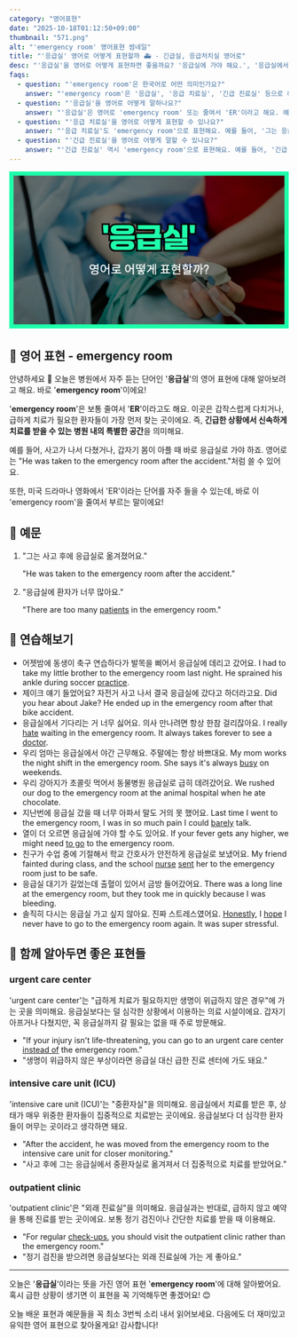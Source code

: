 ```yaml
---
category: "영어표현"
date: "2025-10-18T01:12:50+09:00"
thumbnail: "571.png"
alt: "'emergency room' 영어표현 썸네일"
title: "'응급실' 영어로 어떻게 표현할까 🚑 - 긴급실, 응급처치실 영어로"
desc: "'응급실'을 영어로 어떻게 표현하면 좋을까요? '응급실에 가야 해요.', '응급실에서 치료받았어요.' 등을 영어로 표현하는 법을 배워봅시다. 다양한 예문을 통해서 연습하고 본인의 표현으로 만들어 보세요."
faqs: 
  - question: "'emergency room'은 한국어로 어떤 의미인가요?"
    answer: "'emergency room'은 '응급실', '응급 치료실', '긴급 진료실' 등으로 해석돼요. 갑자기 아프거나 다쳤을 때 바로 치료받을 수 있는 병원 내 공간을 뜻해요."
  - question: "'응급실'을 영어로 어떻게 말하나요?"
    answer: "'응급실'은 영어로 'emergency room' 또는 줄여서 'ER'이라고 해요. 예를 들어, '응급실에 가야 해요.'는 'I need to go to the emergency room.'이라고 말해요."
  - question: "'응급 치료실'을 영어로 어떻게 표현할 수 있나요?"
    answer: "'응급 치료실'도 'emergency room'으로 표현해요. 예를 들어, '그는 응급 치료실에서 치료를 받았어요.'는 'He was treated in the emergency room.'이라고 해요."
  - question: "'긴급 진료실'을 영어로 어떻게 말할 수 있나요?"
    answer: "'긴급 진료실' 역시 'emergency room'으로 표현해요. 예를 들어, '긴급 진료실에 환자가 많아요.'는 'There are many patients in the emergency room.'이라고 해요."
---
```


!['emergency room' 영어표현](./571.png)

## 🌟 영어 표현 - emergency room

안녕하세요 👋 오늘은 병원에서 자주 듣는 단어인 '**응급실**'의 영어 표현에 대해 알아보려고 해요. 바로 '**emergency room**'이에요!

'**emergency room**'은 보통 줄여서 '**ER**'이라고도 해요. 이곳은 갑작스럽게 다치거나, 급하게 치료가 필요한 환자들이 가장 먼저 찾는 곳이에요. 즉, **긴급한 상황에서 신속하게 치료를 받을 수 있는 병원 내의 특별한 공간**을 의미해요.

예를 들어, 사고가 나서 다쳤거나, 갑자기 몸이 아플 때 바로 응급실로 가야 하죠. 영어로는 "He was taken to the emergency room after the accident."처럼 쓸 수 있어요.

또한, 미국 드라마나 영화에서 'ER'이라는 단어를 자주 들을 수 있는데, 바로 이 'emergency room'을 줄여서 부르는 말이에요!

## 📖 예문

1. "그는 사고 후에 응급실로 옮겨졌어요."

   "He was taken to the emergency room after the accident."

2. "응급실에 환자가 너무 많아요."

   "There are too many [patients](/blog/in-english/562.patient/) in the emergency room."



## 💬 연습해보기

<ul data-interactive-list>

  <li data-interactive-item>
    <span data-toggler>어젯밤에 동생이 축구 연습하다가 발목을 삐어서 응급실에 데리고 갔어요.</span>
    <span data-answer>I had to take my little brother to the emergency room last night. He sprained his ankle during soccer <a href="/blog/in-english/247.practice/">practice</a>.</span>
  </li>

  <li data-interactive-item>
    <span data-toggler>제이크 얘기 들었어요? 자전거 사고 나서 결국 응급실에 갔다고 하더라고요.</span>
    <span data-answer>Did you hear about Jake? He ended up in the emergency room after that bike accident.</span>
  </li>

  <li data-interactive-item>
    <span data-toggler>응급실에서 기다리는 거 너무 싫어요. 의사 만나려면 항상 한참 걸리잖아요.</span>
    <span data-answer>I really <a href="/blog/in-english/392.hate/">hate</a> waiting in the emergency room. It always takes forever to see a <a href="/blog/in-english/563.doctor/">doctor</a>.</span>
  </li>

  <li data-interactive-item>
    <span data-toggler>우리 엄마는 응급실에서 야간 근무해요. 주말에는 항상 바쁘대요.</span>
    <span data-answer>My mom works the night shift in the emergency room. She says it's always <a href="/blog/in-english/372.busy/">busy</a> on weekends.</span>
  </li>

  <li data-interactive-item>
    <span data-toggler>우리 강아지가 초콜릿 먹어서 동물병원 응급실로 급히 데려갔어요.</span>
    <span data-answer>We rushed our dog to the emergency room at the animal hospital when he ate chocolate.</span>
  </li>

  <li data-interactive-item>
    <span data-toggler>지난번에 응급실 갔을 때 너무 아파서 말도 거의 못 했어요.</span>
    <span data-answer>Last time I went to the emergency room, I was in so much pain I could <a href="/blog/in-english/078.barely/">barely</a> talk.</span>
  </li>

  <li data-interactive-item>
    <span data-toggler>열이 더 오르면 응급실에 가야 할 수도 있어요.</span>
    <span data-answer>If your fever gets any higher, we might need <a href="/blog/in-english/450.to-go/">to go</a> to the emergency room.</span>
  </li>

  <li data-interactive-item>
    <span data-toggler>친구가 수업 중에 기절해서 학교 간호사가 안전하게 응급실로 보냈어요.</span>
    <span data-answer>My friend fainted during class, and the school <a href="/blog/in-english/564.nurse/">nurse</a> <a href="/blog/in-english/292.send/">sent</a> her to the emergency room just to be safe.</span>
  </li>

  <li data-interactive-item>
    <span data-toggler>응급실 대기가 길었는데 출혈이 있어서 금방 들어갔어요.</span>
    <span data-answer>There was a long line at the emergency room, but they took me in quickly because I was bleeding.</span>
  </li>

  <li data-interactive-item>
    <span data-toggler>솔직히 다시는 응급실 가고 싶지 않아요. 진짜 스트레스였어요.</span>
    <span data-answer><a href="/blog/in-english/336.honestly/">Honestly</a>, I <a href="/blog/성공하면-좋겠어-영어표현/">hope</a> I never have to go to the emergency room again. It was super stressful.</span>
  </li>

</ul>

## 🤝 함께 알아두면 좋은 표현들

### urgent care center

'urgent care center'는 "급하게 치료가 필요하지만 생명이 위급하지 않은 경우"에 가는 곳을 의미해요. 응급실보다는 덜 심각한 상황에서 이용하는 의료 시설이에요. 갑자기 아프거나 다쳤지만, 꼭 응급실까지 갈 필요는 없을 때 주로 방문해요.

- "If your injury isn't life-threatening, you can go to an urgent care center [instead of](/blog/in-english/169.instead-of/) the emergency room."
- "생명이 위급하지 않은 부상이라면 응급실 대신 급한 진료 센터에 가도 돼요."

### intensive care unit (ICU)

'intensive care unit (ICU)'는 "중환자실"을 의미해요. 응급실에서 치료를 받은 후, 상태가 매우 위중한 환자들이 집중적으로 치료받는 곳이에요. 응급실보다 더 심각한 환자들이 머무는 곳이라고 생각하면 돼요.

- "After the accident, he was moved from the emergency room to the intensive care unit for closer monitoring."
- "사고 후에 그는 응급실에서 중환자실로 옮겨져서 더 집중적으로 치료를 받았어요."

### outpatient clinic

'outpatient clinic'은 "외래 진료실"을 의미해요. 응급실과는 반대로, 급하지 않고 예약을 통해 진료를 받는 곳이에요. 보통 정기 검진이나 간단한 치료를 받을 때 이용해요.

- "For regular [check-ups](/blog/in-english/570.check-up/), you should visit the outpatient clinic rather than the emergency room."
- "정기 검진을 받으려면 응급실보다는 외래 진료실에 가는 게 좋아요."

---

오늘은 '**응급실**'이라는 뜻을 가진 영어 표현 '**emergency room**'에 대해 알아봤어요. 혹시 급한 상황이 생기면 이 표현을 꼭 기억해두면 좋겠어요! 😊

오늘 배운 표현과 예문들을 꼭 최소 3번씩 소리 내서 읽어보세요. 다음에도 더 재미있고 유익한 영어 표현으로 찾아올게요! 감사합니다!

